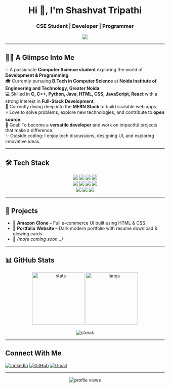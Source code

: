 <!-- Profile Header -->
<h1 align="center">Hi 👋, I'm Shashvat Tripathi</h1>
<h3 align="center">CSE Student | Developer | Programmer</h3>

<!-- Typing Animation -->
<p align="center">
  <img src="https://readme-typing-svg.herokuapp.com?size=25&color=F75C7E&center=true&vCenter=true&lines=Shashvat+Tripathi;Computer+Science+Student;Full+Stack+Developer;Open+Source+Enthusiast;Tech+Explorer" />
</p>

---

## 👨‍💻 A Glimpse Into Me  

💡 A passionate **Computer Science student** exploring the world of **Development & Programming**.  
🎓 Currently pursuing **B.Tech in Computer Science** at **Noida Institute of Engineering and Technology, Greater Noida**.  
💻 Skilled in **C, C++, Python, Java, HTML, CSS, JavaScript, React** with a strong interest in **Full-Stack Development**.  
🌱 Currently diving deep into the **MERN Stack** to build scalable web apps.  
⚡ Love to solve problems, explore new technologies, and contribute to **open source**.  
🎯 Goal: To become a **versatile developer** and work on impactful projects that make a difference.  
✨ Outside coding: I enjoy tech discussions, designing UI, and exploring innovative ideas.  

---

## 🛠️ Tech Stack
<p align="center">
  <!-- Languages -->
  <img src="https://img.shields.io/badge/C-00599C?style=for-the-badge&logo=c&logoColor=white"/>
  <img src="https://img.shields.io/badge/C++-00599C?style=for-the-badge&logo=cplusplus&logoColor=white"/>
  <img src="https://img.shields.io/badge/Python-3776AB?style=for-the-badge&logo=python&logoColor=white"/>
  <img src="https://img.shields.io/badge/Java-ED8B00?style=for-the-badge&logo=openjdk&logoColor=white"/>
  <br/>
  <!-- Web -->
  <img src="https://img.shields.io/badge/HTML5-e34c26?style=for-the-badge&logo=html5&logoColor=white"/>
  <img src="https://img.shields.io/badge/CSS3-1572B6?style=for-the-badge&logo=css3&logoColor=white"/>
  <img src="https://img.shields.io/badge/JavaScript-f7df1e?style=for-the-badge&logo=javascript&logoColor=black"/>
  <img src="https://img.shields.io/badge/React-20232a?style=for-the-badge&logo=react&logoColor=61dafb"/>
  <br/>
  <!-- Tools -->
  <img src="https://img.shields.io/badge/Git-F05032?style=for-the-badge&logo=git&logoColor=white"/>
  <img src="https://img.shields.io/badge/GitHub-181717?style=for-the-badge&logo=github&logoColor=white"/>
  <img src="https://img.shields.io/badge/VS%20Code-0078d7?style=for-the-badge&logo=visualstudiocode&logoColor=white"/>
</p>

---

## 📌 Projects
- 🔹 **Amazon Clone** – Full e-commerce UI built using HTML & CSS  
- 🔹 **Portfolio Website** – Dark modern portfolio with resume download & glowing cards  
- 🔹 *(more coming soon...)*  

---

## 📊 GitHub Stats
<p align="center">
  <img src="https://github-readme-stats.vercel.app/api?username=imshashvat&show_icons=true&theme=radical" alt="stats" height="165"/>
  <img src="https://github-readme-stats.vercel.app/api/top-langs/?username=imshashvat&layout=compact&theme=radical" alt="langs" height="165"/>
</p>

<p align="center">
  <img src="https://streak-stats.demolab.com?user=imshashvat&theme=radical&hide_border=true" alt="streak" />
</p>

---

## Connect With Me

[![LinkedIn](https://img.shields.io/badge/LinkedIn-0A66C2?style=for-the-badge&logo=linkedin&logoColor=white)](https://www.linkedin.com/in/shivaditya-mishra-a905b632a/)
[![GitHub](https://img.shields.io/badge/GitHub-181717?style=for-the-badge&logo=github&logoColor=white)](https://github.com/imshashvat)
[![Gmail](https://img.shields.io/badge/Gmail-D14836?style=for-the-badge&logo=gmail&logoColor=white)](mailto:ayushmishraak0047@gmail.com)

---

<p align="center">
  <img src="https://komarev.com/ghpvc/?username=imshashvat&color=blue&style=for-the-badge" alt="profile views"/>
</p>
